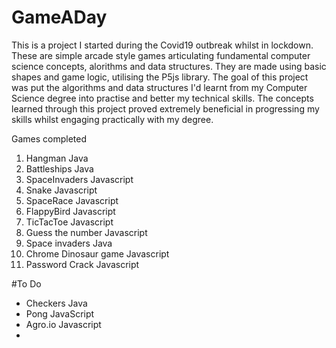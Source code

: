 # GameADay
This is a project I started during the Covid19 outbreak whilst in lockdown. These are simple arcade style games articulating fundamental computer science concepts, alorithms and data structures. They are made using basic shapes and game logic, utilising the P5js library. The goal of this project was put the algorithms and data structures I'd learnt from my Computer Science degree into practise and better my technical skills. The concepts learned through this project proved extremely beneficial in progressing my skills whilst engaging practically with my degree.

Games completed
1) Hangman Java
2) Battleships Java
3) SpaceInvaders Javascript
4) Snake Javascript
5) SpaceRace Javascript
6) FlappyBird Javascript
7) TicTacToe Javascript
8) Guess the number Javascript
9) Space invaders Java
10) Chrome Dinosaur game Javascript
11) Password Crack Javascript

#To Do
- Checkers Java
- Pong JavaScript
- Agro.io Javascript
- 
